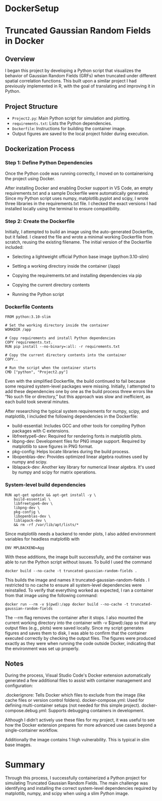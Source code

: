 # DockerSetup

# Truncated Gaussian Random Fields in Docker

## Overview
I began this project by developing a Python script that visualizes the behavior of Gaussian Random Fields (GRFs) when truncated under different spatial correlation functions. This built upon a similar project I had previously implemented in R, with the goal of translating and improving it in Python.

## Project Structure

- `Project2.py`: Main Python script for simulation and plotting.
- `requirements.txt`: Lists the Python dependencies.
- `Dockerfile`: Instructions for building the container image.
- Output figures are saved to the local project folder during execution.

## Dockerization Process

### Step 1: Define Python Dependencies
Once the Python code was running correctly, I moved on to containerising the project using Docker.

After installing Docker and enabling Docker support in VS Code, an empty requirements.txt and a sample Dockerfile were automatically generated. Since my Python script uses numpy, matplotlib.pyplot and scipy, I wrote three libraries in the requirements.txt file. I checked the exact versions I had installed locally using the terminal to ensure compatibility.

### Step 2: Create the Dockerfile
Initially, I attempted to build an image using the auto-generated Dockerfile, but it failed. I cleared the file and wrote a minimal working Dockerfile from scratch, reusing the existing filename. The initial version of the Dockerfile included:

* Selecting a lightweight official Python base image (python:3.10-slim)

* Setting a working directory inside the container (/app)

* Copying the requirements.txt and installing dependencies via pip

* Copying the current directory contents

* Running the Python script

### Dockerfile Contents
```
FROM python:3.10-slim

# Set the working directory inside the container
WORKDIR /app

# Copy requirements and install Python dependencies
COPY requirements.txt. 
RUN pip install --no-binary=:all: -r requirements.txt

# Copy the current directory contents into the container
COPY..

# Run the script when the container starts
CMD ["python", "Project2.py"]
```

Even with the simplified Dockerfile, the build continued to fail because some required system-level packages were missing. Initially, I attempted to add these dependencies one by one as the build process threw errors like “No such file or directory,” but this approach was slow and inefficient, as each build took several minutes.

After researching the typical system requirements for numpy, scipy, and matplotlib, I included the following dependencies in the Dockerfile:

* build-essential: Includes GCC and other tools for compiling Python packages with C extensions.
* libfreetype6-dev: Required for rendering fonts in matplotlib plots.
* libpng-dev: Development files for PNG image support. Required by matplotlib to save figures in PNG format.
* pkg-config: Helps locate libraries during the build process.
* libopenblas-dev: Provides optimized linear algebra routines used by numpy and scipy.
* liblapack-dev: Another key library for numerical linear algebra. It's used by numpy and scipy for matrix operations.

### System-level build dependencies
```
RUN apt-get update && apt-get install -y \
    build-essential \
    libfreetype6-dev \
    libpng-dev \
    pkg-config \
    libopenblas-dev \
    liblapack-dev \
    && rm -rf /var/lib/apt/lists/*
```
Since matplotlib needs a backend to render plots, I also added environment variables for headless matplotlib with 
```
ENV MPLBACKEND=Agg
```
With these additions, the image built successfully, and the container was able to run the Python script without issues. To build I used the command
```
docker build --no-cache -t truncated-gaussian-random-fields .
```
This builds the image and names it truncated-gaussian-random-fields . I restricted to no cache to ensure all system-level dependencies were reinstalled. To verify that everything worked as expected, I ran a container from that image using the following command:
```
docker run --rm -v $(pwd):/app docker build --no-cache -t truncated-gaussian-random-fields
```
The --rm flag removes the container after it stops. I also mounted the current working directory into the container with -v $(pwd):/app so that any output files (e.g., plots) were saved locally. Since my script generates figures and saves them to disk, I was able to confirm that the container executed correctly by checking the output files. The figures were produced exactly as they were when running the code outside Docker, indicating that the environment was set up properly.

## Notes
During the process, Visual Studio Code's Docker extension automatically generated a few additional files to assist with container management and configuration:

.dockerignore: Tells Docker which files to exclude from the image (like cache files or version control folders).
docker-compose.yml: Used for defining multi-container setups (not needed for this simple project).
docker-compose.debug.yml: Supports debugging containers in development.

Although I didn’t actively use these files for my project, it was useful to see how the Docker extension prepares for more advanced use cases beyond a single-container workflow.

Additionally the image contains 1 high vulnerability. This is typical in slim base images.

# Summary
Through this process, I successfully containerized a Python project for simulating Truncated Gaussian Random Fields. The main challenge was identifying and installing the correct system-level dependencies required by matplotlib, numpy, and scipy when using a slim Python image.
